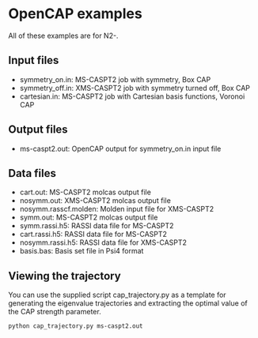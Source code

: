 # OpenCAP examples
All of these examples are for N2-.

## Input files
- symmetry_on.in: MS-CASPT2 job with symmetry, Box CAP
- symmetry_off.in: XMS-CASPT2 job with symmetry turned off, Box CAP
- cartesian.in: MS-CASPT2 job with Cartesian basis functions, Voronoi CAP

## Output files
- ms-caspt2.out: OpenCAP output for symmetry_on.in input file

## Data files
- cart.out: MS-CASPT2 molcas output file
- nosymm.out: XMS-CASPT2 molcas output file
- nosymm.rasscf.molden: Molden input file for XMS-CASPT2
- symm.out: MS-CASPT2 molcas output file
- symm.rassi.h5: RASSI data file for MS-CASPT2
- cart.rassi.h5: RASSI data file for MS-CASPT2
- nosymm.rassi.h5: RASSI data file for XMS-CASPT2
- basis.bas: Basis set file in Psi4 format

## Viewing the trajectory
You can use the supplied script cap_trajectory.py as a template for generating the eigenvalue trajectories and extracting the optimal value of the CAP strength parameter.

    python cap_trajectory.py ms-caspt2.out
